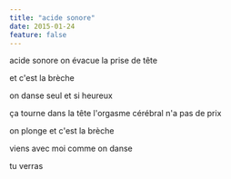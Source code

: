 ```yaml
---
title: "acide sonore"
date: 2015-01-24
feature: false
---
```


acide sonore
on évacue la prise de tête

et c'est la brèche

on danse
seul et si heureux

ça tourne dans la tête
l'orgasme cérébral
n'a pas de prix

on plonge
et c'est la brèche

viens avec moi
comme on danse

tu verras
